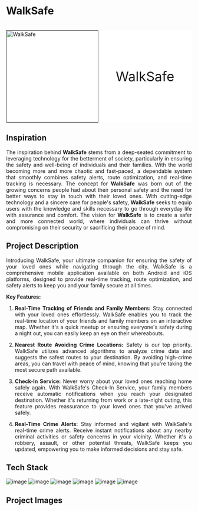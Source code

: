 # WalkSafe

<br/>

<div style="display: flex; flex-direction: row; justify-contents: center; width: 100%; align-items: center; background-color: white">
<div>
<a href="">
<img src="./docAssets/logoNew.png" alt="WalkSafe" style="width: 250px">
</a>
</div>
<div style="width: 100%; text-align: center">
<p style="font-size: 36px; ">WalkSafe</p>
</div>
</div>

## Inspiration

<p style="text-align: justify; "> 
The inspiration behind <b>WalkSafe</b> stems from a deep-seated commitment to leveraging technology for the betterment of society, particularly in ensuring the safety and well-being of individuals and their families. With the world becoming more and more chaotic and fast-paced, a dependable system that smoothly combines safety alerts, route optimization, and real-time tracking is necessary. The concept for <b>WalkSafe</b> was born out of the growing concerns people had about their personal safety and the need for better ways to stay in touch with their loved ones. With cutting-edge technology and a sincere care for people's safety, <b>WalkSafe</b> seeks to equip users with the knowledge and skills necessary to go through everyday life with assurance and comfort. The vision for <b>WalkSafe</b> is to create a safer and more connected world, where individuals can thrive without compromising on their security or sacrificing their peace of mind.

</p>

## Project Description

<p style="text-align: justify; ">Introducing WalkSafe, your ultimate companion for ensuring the safety of your loved ones while navigating through the city. WalkSafe is a comprehensive mobile application available on both Android and iOS platforms, designed to provide real-time tracking, route optimization, and safety alerts to keep you and your family secure at all times.</p>

**Key Features:**

<div style="text-align: justify;">

1. **Real-Time Tracking of Friends and Family Members:**
   Stay connected with your loved ones effortlessly. WalkSafe enables you to track the real-time location of your friends and family members on an interactive map. Whether it's a quick meetup or ensuring everyone's safety during a night out, you can easily keep an eye on their whereabouts.

2. **Nearest Route Avoiding Crime Locations:**
   Safety is our top priority. WalkSafe utilizes advanced algorithms to analyze crime data and suggests the safest routes to your destination. By avoiding high-crime areas, you can travel with peace of mind, knowing that you're taking the most secure path available.

3. **Check-In Service:**
   Never worry about your loved ones reaching home safely again. With WalkSafe's Check-In Service, your family members receive automatic notifications when you reach your designated destination. Whether it's returning from work or a late-night outing, this feature provides reassurance to your loved ones that you've arrived safely.

4. **Real-Time Crime Alerts:**
   Stay informed and vigilant with WalkSafe's real-time crime alerts. Receive instant notifications about any nearby criminal activities or safety concerns in your vicinity. Whether it's a robbery, assault, or other potential threats, WalkSafe keeps you updated, empowering you to make informed decisions and stay safe.

</div>

## Tech Stack

<!-- ![image](https://img.shields.io/badge/JavaScript-323330?style=for-the-badge&logo=javascript&logoColor=F7DF1E) -->
<!-- ![image](https://img.shields.io/badge/HTML5-E34F26?style=for-the-badge&logo=html5&logoColor=white) -->
<!-- ![image](https://img.shields.io/badge/CSS3-1572B6?style=for-the-badge&logo=css3&logoColor=white) -->
<!-- ![image](https://img.shields.io/badge/json-5E5C5C?style=for-the-badge&logo=json&logoColor=white) -->
<!-- ![image](https://img.shields.io/badge/Bootstrap-563D7C?style=for-the-badge&logo=bootstrap&logoColor=white) -->

![image](https://img.shields.io/badge/Python-14354C?style=for-the-badge&logo=python&logoColor=white)
![image](https://img.shields.io/badge/React_Native-20232A?style=for-the-badge&logo=react&logoColor=61DAFB)
![image](https://img.shields.io/badge/Material--UI-0081CB?style=for-the-badge&logo=material-ui&logoColor=white)
![image](https://img.shields.io/badge/Flask-000000?style=for-the-badge&logo=flask&logoColor=white)
![image](https://img.shields.io/badge/Supabase-181818?style=for-the-badge&logo=supabase&logoColor=white)
![image](https://img.shields.io/badge/Google_Cloud-4285F4?style=for-the-badge&logo=google-cloud&logoColor=white)

## Project Images

<div align="center">

</div>

</div>
